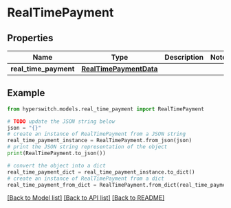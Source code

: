 # RealTimePayment


## Properties

Name | Type | Description | Notes
------------ | ------------- | ------------- | -------------
**real_time_payment** | [**RealTimePaymentData**](RealTimePaymentData.md) |  | 

## Example

```python
from hyperswitch.models.real_time_payment import RealTimePayment

# TODO update the JSON string below
json = "{}"
# create an instance of RealTimePayment from a JSON string
real_time_payment_instance = RealTimePayment.from_json(json)
# print the JSON string representation of the object
print(RealTimePayment.to_json())

# convert the object into a dict
real_time_payment_dict = real_time_payment_instance.to_dict()
# create an instance of RealTimePayment from a dict
real_time_payment_from_dict = RealTimePayment.from_dict(real_time_payment_dict)
```
[[Back to Model list]](../README.md#documentation-for-models) [[Back to API list]](../README.md#documentation-for-api-endpoints) [[Back to README]](../README.md)


